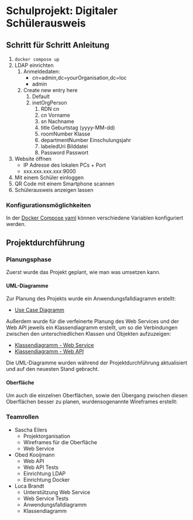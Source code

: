 # Schulprojekt: Digitaler Schülerausweis

## Schritt für Schritt Anleitung

1. `docker compose up`
2. LDAP einrichten
   1. Anmeldedaten:
      * cn=admin,dc=yourOrganisation,dc=loc
      * admin
   2. Create new entry here
      1. Default
      2. inetOrgPerson
         1. RDN				cn
         2. cn					Vorname
         3. sn					Nachname
         4. title					Geburtstag (yyyy-MM-dd)
         5. roomNumber			Klasse
         6. departmentNumber	Einschulungsjahr
         7. labeledUri			Bilddatei
         8. Password				Passwort
3. Website öffnen
   * IP Adresse des lokalen PCs + Port
   * xxx.xxx.xxx.xxx:9000
4. Mit einem Schüler einloggen
5. QR Code mit einem Smartphone scannen
6. Schülerausweis anzeigen lassen

### Konfigurationsmöglichkeiten

In der [Docker Compose yaml](docker-compose.yml) können verschiedene Variablen konfiguriert werden.

## Projektdurchführung

### Planungsphase

Zuerst wurde das Projekt geplant, wie man was umsetzen kann.

#### UML-Diagramme

Zur Planung des Projekts wurde ein Anwendungsfalldiagramm erstellt:

- [Use Case Diagramm](Dokumente/Diagramme/UseCase.pdf)

Außerdem wurde für die verfeinerte Planung des Web Services und der Web API jeweils ein Klassendiagramm erstellt, um so die Verbindungen zwischen den unterschiedlichen Klassen und Objekten aufzuzeigen:

- [Klassendiagramm - Web Service](Dokumente/Diagramme/Klassendiagramm_WebService.pdf)
- [Klassendiagramm - Web API](Dokumente/Diagramme/Klassendiagramm_WebApi.pdf)

Die UML-Diagramme wurden während der Projektdurchführung aktualisiert und auf den neuesten Stand gebracht.

#### Oberfläche

Um auch die einzelnen Oberflächen, sowie den Übergang zwischen diesen Oberflächen besser zu planen, wurdensogenannte Wireframes erstellt:


### Teamrollen

* Sascha Eilers
  * Projektorganisation
  * Wireframes für die Oberfläche
  * Web Service
* Obed Kooijmann
  * Web API
  * Web API Tests
  * Einrichtung LDAP
  * Einrichtung Docker
* Luca Brandt
  * Unterstützung Web Service
  * Web Service Tests
  * Anwendungsfalldiagramm
  * Klassendiagramm
